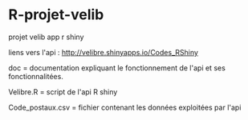 # R-projet-velib
projet velib app r shiny

liens vers l'api : http://velibre.shinyapps.io/Codes_RShiny

doc  = documentation expliquant le fonctionnement de l'api et ses fonctionnalitées.

Velibre.R  = script de l'api R shiny

Code_postaux.csv  = fichier contenant les données exploitées par l'api
